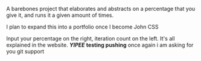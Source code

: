 A barebones project that elaborates and abstracts on a percentage that you give it, and runs it a given amount of times.

I plan to expand this into a portfolio once I become John CSS

Input your percentage on the right, iteration count on the left. It's all explained in the website. ***YIPEE***
**testing pushing**
once again i am asking for you git support